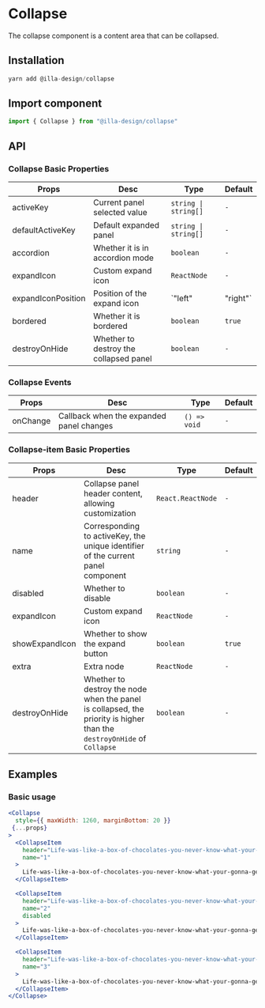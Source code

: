 # Collapse

The collapse component is a content area that can be collapsed.

## Installation

```jsx
yarn add @illa-design/collapse
```

## Import component

```jsx
import { Collapse } from "@illa-design/collapse"
```

## API

### Collapse Basic Properties

| Props              | Desc                                   | Type                 | Default |
| ------------------ | -------------------------------------- | -------------------- | ------- |
| activeKey          | Current panel selected value           | `string \| string[]` | `-`     |
| defaultActiveKey   | Default expanded panel                 | `string \| string[]` | `-`     |
| accordion          | Whether it is in accordion mode        | `boolean`            | `-`     |
| expandIcon         | Custom expand icon                     | `ReactNode`          | `-`     |
| expandIconPosition | Position of the expand icon            | `"left" | "right"`   | `left`  |
| bordered           | Whether it is bordered                 | `boolean`            | `true`  |
| destroyOnHide      | Whether to destroy the collapsed panel | `boolean`            | `-`     |

### Collapse Events

| Props    | Desc                                     | Type         | Default |
| -------- | ---------------------------------------- | ------------ | ------- |
| onChange | Callback when the expanded panel changes | `() => void` | `-`     |

### Collapse-item Basic Properties

| Props          | Desc                                                         | Type              | Default |
| -------------- | ------------------------------------------------------------ | ----------------- | ------- |
| header         | Collapse panel header content, allowing customization        | `React.ReactNode` | `-`     |
| name           | Corresponding to activeKey, the unique identifier of the current panel component | `string`          | `-`     |
| disabled       | Whether to disable                                           | `boolean`         | `-`     |
| expandIcon     | Custom expand icon                                           | `ReactNode`       | `-`     |
| showExpandIcon | Whether to show the expand button                            | `boolean`         | `true`  |
| extra          | Extra node                                                   | `ReactNode`       | `-`     |
| destroyOnHide  | Whether to destroy the node when the panel is collapsed, the priority is higher than the `destroyOnHide` of `Collapse` | `boolean`         | `-`     |

## Examples

### Basic usage

```jsx
<Collapse
  style={{ maxWidth: 1260, marginBottom: 20 }}
 {...props}
>
  <CollapseItem
    header="Life-was-like-a-box-of-chocolates-you-never-know-what-your-gonna-get"
    name="1"
  >
    Life-was-like-a-box-of-chocolates-you-never-know-what-your-gonna-get
  </CollapseItem>

  <CollapseItem
    header="Life-was-like-a-box-of-chocolates-you-never-know-what-your-gonna-get"
    name="2"
    disabled
  >
    Life-was-like-a-box-of-chocolates-you-never-know-what-your-gonna-get
  </CollapseItem>

  <CollapseItem
    header="Life-was-like-a-box-of-chocolates-you-never-know-what-your-gonna-get"
    name="3"
  >
    Life-was-like-a-box-of-chocolates-you-never-know-what-your-gonna-get
  </CollapseItem>
</Collapse>
```
